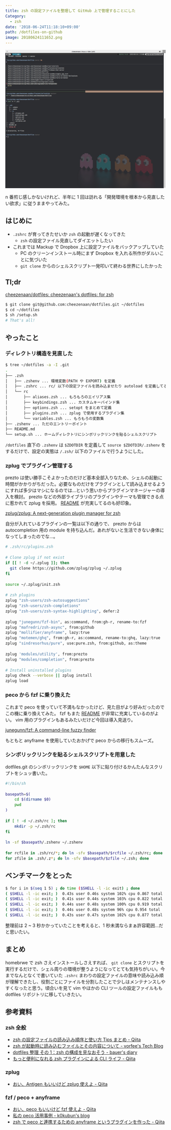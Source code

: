 ```yaml
---
title: zsh の設定ファイルを整理して GitHub 上で管理することにした
Category:
  - zsh
date: '2018-06-24T11:18:10+09:00'
path: /dotfiles-on-github
image: 20180624111652.png
---
```


![zsh](20180624111652.png)

n 番煎じ感しかないけれど、半年に 1 回は訪れる「開発環境を根本から見直したい欲求」に従うままやってみた。

## はじめに

- `.zshrc` が育ってきたせいか `zsh` の起動が遅くなってきた
  - `zsh` の設定ファイル見直してダイエットしたい
- これまでは Mackup で Dropbox 上に設定ファイルをバックアップしていた
  - PC のクリーンインストール時にまず Dropbox を入れる所作がダルいことに気づいた
  - `git clone` からのシェルスクリプト一発叩いて終わる世界にしたかった

## Tl;dr

[cheezenaan/dotfiles: cheezenaan's dotfiles: for zsh](https://github.com/cheezenaan/dotfiles)

```sh
$ git clone git@github.com:cheezenaan/dotfiles.git ~/dotfiles
$ cd ~/dotfiles
$ sh /setup.sh
# That's all!
```

## やったこと

### ディレクトリ構造を見直した

```sh
$ tree ~/dotfiles -a -I .git
.
├── .zsh
│   ├── .zshenv ... 環境変数(PATH や EXPORT) を定義
│   ├── .zshrc ... rc/ 以下の設定ファイルを読み込ませたり autoload を定義してる
│   └── rc
│       ├── aliases.zsh ... もろもろのエイリアス集
│       ├── keybindings.zsh ... カスタムキーバインド集
│       ├── options.zsh ... setopt をまとめて定義
│       ├── plugins.zsh ... zplug で使用するプラグイン集
│       └── variables.zsh ... もろもろの変数集
├── .zshenv ... ただのエントリーポイント
├── README.md
└── setup.sh ... ホームディレクトリにシンボリックリンクを貼るシェルスクリプト
```

`/dotfiles` 直下の `.zshenv` は `$ZDOTDIR` を定義して `source $ZDOTDIR/.zshenv` をするだけで、設定の実態は `/.zsh/` 以下のファイルで行うようにした。

### zplug でプラグイン管理する

prezto は使い勝手こそよかったのだけど基本全部入りなため、シェルの起動に時間がかかりがちだった。必要なものだけをプラグインとして読み込ませるようにすれば多少はマシになるのでは…という思いからプラグインマネージャーの導入を検討。 prezto などの外部ライブラリのプラグインやテーマも管理できる点に惹かれて zplug を採用。 [README](https://github.com/zplug/zplug/blob/master/doc/guide/ja/README.md) が充実してるのも好印象。

[zplug/zplug: A next-generation plugin manager for zsh](https://github.com/zplug/zplug)

自分が入れているプラグインの一覧は以下の通りで、 prezto からは autocompletion 用の module を持ち込んだ。あれがないと生活できない身体になってしまったのでな…。

```sh
# .zsh/rc/plugins.zsh

# Clone zplug if not exist
if [[ ! -d ~/.zplug ]]; then
  git clone https://github.com/zplug/zplug ~/.zplug
fi

source ~/.zplug/init.zsh

# zsh plugins
zplug "zsh-users/zsh-autosuggestions"
zplug "zsh-users/zsh-completions"
zplug "zsh-users/zsh-syntax-highlighting", defer:2

zplug "junegunn/fzf-bin", as:command, from:gh-r, rename-to:fzf
zplug "mafredri/zsh-async", from:github
zplug "mollifier/anyframe", lazy:true
zplug "motemen/ghq", from:gh-r, as:command, rename-to:ghq, lazy:true
zplug "sindresorhus/pure", use:pure.zsh, from:github, as:theme

zplug 'modules/utility', from:prezto
zplug "modules/completion", from:prezto

# Install uninstalled plugins
zplug check --verbose || zplug install
zplug load
```

### peco から fzf に乗り換えた

これまで peco を使っていて不満もなかったけど、見た目がより好みだったのでこの機に乗り換えてみた。 fzf もまた [README](https://github.com/junegunn/fzf/blob/master/README.md) が非常に充実しているのがよい。 vim 用のプラグインもあるみたいだけど今回は導入見送り。

[junegunn/fzf: A command-line fuzzy finder](https://github.com/junegunn/fzf)

もともと anyframe を使用していたおかげで peco からの移行もスムーズ。

### シンボリックリンクを貼るシェルスクリプトを用意した

dotfiles.git のシンボリックリンクを `$HOME` 以下に貼り付けるかんたんなスクリプトをシュッ書いた。

```sh
#!/bin/sh

basepath=$(
	cd $(dirname $0)
	pwd
)

if [ ! -d ~/.zsh/rc ]; then
	mkdir -p ~/.zsh/rc
fi

ln -sf $basepath/.zshenv ~/.zshenv

for rcfile in .zsh/rc/*; do ln -sfv $basepath/$rcfile ~/.zsh/rc; done
for zfile in .zsh/.z*; do ln -sfv $basepath/$zfile ~/.zsh; done
```

## ベンチマークをとった

```sh
$ for i in $(seq 1 5) ; do time ($SHELL -l -ic exit) ; done
( $SHELL -l -ic exit; )  0.43s user 0.46s system 102% cpu 0.867 total
( $SHELL -l -ic exit; )  0.41s user 0.44s system 103% cpu 0.822 total
( $SHELL -l -ic exit; )  0.44s user 0.48s system 100% cpu 0.919 total
( $SHELL -l -ic exit; )  0.44s user 0.48s system 96% cpu 0.954 total
( $SHELL -l -ic exit; )  0.43s user 0.47s system 102% cpu 0.877 total
```

整理前は 2 ~ 3 秒かかっていたことを考えると、1 秒未満ならまぁ許容範囲…だと思いたい。

## まとめ

homebrwe で zsh さえインストールしさえすれば、 `git clone` とスクリプトを実行するだけで、シェル周りの環境が整うようになってとても気持ちがいい。今までなんとなくで書いていた `.zshrc` まわりの設定ファイルの意味や読み込み順が理解できたし、役割ごとにファイルを分割したことで少しはメンテナンスしやすくなったと思う。頃合いを見て vim やほかの CLI ツールの設定ファイルもも dotfiles リポジトリに移していきたい。

## 参考資料

### zsh 全般

- [zsh の設定ファイルの読み込み順序と使い方 Tips まとめ - Qiita](https://qiita.com/muran001/items/7b104d33f5ea3f75353f)
- [zsh が起動時に読み込むファイルとその内容について - vorfee's Tech Blog](http://vorfee.hatenablog.jp/entry/2015/03/05/211447)
- [dotfiles 整理 その 1：zsh の構成を見なおそう - bauer's diary](http://kitakitabauer.hatenablog.com/entry/2016/09/13/173456)
- [もっと便利になれる zsh プラグインによる CLI ライフ - Qiita](https://qiita.com/b4b4r07/items/f37aadef0b3f740e8c14)

### zplug

- [おい、Antigen もいいけど zplug 使えよ - Qiita](https://qiita.com/b4b4r07/items/cd326cd31e01955b788b#%E7%89%B9%E5%BE%B4)

### fzf / peco + anyframe

- [おい、peco もいいけど fzf 使えよ - Qiita](https://qiita.com/b4b4r07/items/9e1bbffb1be70b6ce033)
- [私の peco 活用事例 - k0kubun's blog](https://k0kubun.hatenablog.com/entry/2014/07/06/033336)
- [zsh で peco と連携するための anyframe というプラグインを作った - Qiita](https://qiita.com/mollifier/items/81b18c012d7841ab33c3)
